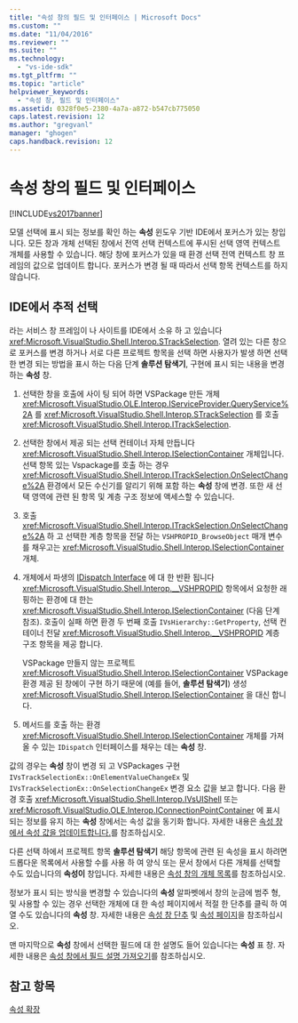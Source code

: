 ```yaml
---
title: "속성 창의 필드 및 인터페이스 | Microsoft Docs"
ms.custom: ""
ms.date: "11/04/2016"
ms.reviewer: ""
ms.suite: ""
ms.technology: 
  - "vs-ide-sdk"
ms.tgt_pltfrm: ""
ms.topic: "article"
helpviewer_keywords: 
  - "속성 창, 필드 및 인터페이스"
ms.assetid: 0328f0e5-2380-4a7a-a872-b547cb775050
caps.latest.revision: 12
ms.author: "gregvanl"
manager: "ghogen"
caps.handback.revision: 12
---
```

# 속성 창의 필드 및 인터페이스
[!INCLUDE[vs2017banner](../../code-quality/includes/vs2017banner.md)]

모델 선택에 표시 되는 정보를 확인 하는  **속성** 윈도우 기반 IDE에서 포커스가 있는 창입니다.  모든 창과 개체 선택된 창에서 전역 선택 컨텍스트에 푸시된 선택 영역 컨텍스트 개체를 사용할 수 있습니다.  해당 창에 포커스가 있을 때 환경 선택 전역 컨텍스트 창 프레임의 값으로 업데이트 합니다.  포커스가 변경 될 때 따라서 선택 항목 컨텍스트를 하지 않습니다.  
  
## IDE에서 추적 선택  
 라는 서비스 창 프레임이 나 사이트를 IDE에서 소유 하 고 있습니다 <xref:Microsoft.VisualStudio.Shell.Interop.STrackSelection>.  열려 있는 다른 창으로 포커스를 변경 하거나 서로 다른 프로젝트 항목을 선택 하면 사용자가 발생 하면 선택한 변경 되는 방법을 표시 하는 다음 단계  **솔루션 탐색기**, 구현에 표시 되는 내용을 변경 하는  **속성** 창.  
  
1.  선택한 창을 호출에 사이 팅 되어 하면 VSPackage 만든 개체 <xref:Microsoft.VisualStudio.OLE.Interop.IServiceProvider.QueryService%2A> 를 <xref:Microsoft.VisualStudio.Shell.Interop.STrackSelection> 를 호출 <xref:Microsoft.VisualStudio.Shell.Interop.ITrackSelection>.  
  
2.  선택한 창에서 제공 되는 선택 컨테이너 자체 만듭니다 <xref:Microsoft.VisualStudio.Shell.Interop.ISelectionContainer> 개체입니다.  선택 항목 있는 Vspackage를 호출 하는 경우 <xref:Microsoft.VisualStudio.Shell.Interop.ITrackSelection.OnSelectChange%2A> 환경에서 모든 수신기를 알리기 위해 포함 하는  **속성** 창에 변경.  또한 새 선택 영역에 관련 된 항목 및 계층 구조 정보에 액세스할 수 있습니다.  
  
3.  호출 <xref:Microsoft.VisualStudio.Shell.Interop.ITrackSelection.OnSelectChange%2A> 하 고 선택한 계층 항목을 전달 하는 `VSHPROPID_BrowseObject` 매개 변수를 채우고는 <xref:Microsoft.VisualStudio.Shell.Interop.ISelectionContainer> 개체.  
  
4.  개체에서 파생의 [IDispatch Interface](http://msdn.microsoft.com/ko-kr/ebbff4bc-36b2-4861-9efa-ffa45e013eb5) 에 대 한 반환 됩니다 <xref:Microsoft.VisualStudio.Shell.Interop.__VSHPROPID> 항목에서 요청한 래핑하는 환경에 대 한는 <xref:Microsoft.VisualStudio.Shell.Interop.ISelectionContainer> \(다음 단계 참조\).  호출이 실패 하면 환경 두 번째 호출 `IVsHierarchy::GetProperty`, 선택 컨테이너 전달 <xref:Microsoft.VisualStudio.Shell.Interop.__VSHPROPID> 계층 구조 항목을 제공 합니다.  
  
     VSPackage 만들지 않는 프로젝트 <xref:Microsoft.VisualStudio.Shell.Interop.ISelectionContainer> VSPackage 환경 제공 된 창에이 구현 하기 때문에 \(예를 들어,  **솔루션 탐색기**\) 생성 <xref:Microsoft.VisualStudio.Shell.Interop.ISelectionContainer> 을 대신 합니다.  
  
5.  메서드를 호출 하는 환경 <xref:Microsoft.VisualStudio.Shell.Interop.ISelectionContainer> 개체를 가져올 수 있는 `IDispatch` 인터페이스를 채우는 데는  **속성** 창.  
  
 값의 경우는  **속성** 창이 변경 되 고 VSPackages 구현 `IVsTrackSelectionEx::OnElementValueChangeEx` 및 `IVsTrackSelectionEx::OnSelectionChangeEx` 변경 요소 값을 보고 합니다.  다음 환경 호출 <xref:Microsoft.VisualStudio.Shell.Interop.IVsUIShell> 또는 <xref:Microsoft.VisualStudio.OLE.Interop.IConnectionPointContainer> 에 표시 되는 정보를 유지 하는  **속성** 창에서는 속성 값을 동기화 합니다.  자세한 내용은 [속성 창에서 속성 값을 업데이트합니다.](../../misc/updating-property-values-in-the-properties-window.md)를 참조하십시오.  
  
 다른 선택 하에서 프로젝트 항목  **솔루션 탐색기** 해당 항목에 관련 된 속성을 표시 하려면 드롭다운 목록에서 사용할 수를 사용 하 여 양식 또는 문서 창에서 다른 개체를 선택할 수도 있습니다의  **속성이** 창입니다.  자세한 내용은 [속성 창의 개체 목록](../../extensibility/internals/properties-window-object-list.md)를 참조하십시오.  
  
 정보가 표시 되는 방식을 변경할 수 있습니다의  **속성** 알파벳에서 창의 눈금에 범주 형, 및 사용할 수 있는 경우 선택한 개체에 대 한 속성 페이지에서 적절 한 단추를 클릭 하 여 열 수도 있습니다의  **속성** 창.  자세한 내용은 [속성 창 단추](../../extensibility/internals/properties-window-buttons.md) 및 [속성 페이지](../../extensibility/internals/property-pages.md)을 참조하십시오.  
  
 맨 마지막으로  **속성** 창에서 선택한 필드에 대 한 설명도 들어 있습니다는  **속성** 표 창.  자세한 내용은 [속성 창에서 필드 설명 가져오기](../../misc/getting-field-descriptions-from-the-properties-window.md)를 참조하십시오.  
  
## 참고 항목  
 [속성 확장](../../extensibility/internals/extending-properties.md)